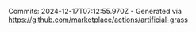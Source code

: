 Commits: 2024-12-17T07:12:55.970Z - Generated via https://github.com/marketplace/actions/artificial-grass
<br>
